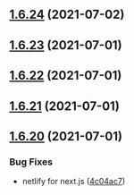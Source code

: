 ## [1.6.24](https://github.com/dds/bosabosa.org/compare/v1.6.23...v1.6.24) (2021-07-02)



## [1.6.23](https://github.com/dds/bosabosa.org/compare/v1.6.22...v1.6.23) (2021-07-01)



## [1.6.22](https://github.com/dds/bosabosa.org/compare/v1.6.21...v1.6.22) (2021-07-01)



## [1.6.21](https://github.com/dds/bosabosa.org/compare/v1.6.20...v1.6.21) (2021-07-01)



## [1.6.20](https://github.com/dds/bosabosa.org/compare/v1.6.19...v1.6.20) (2021-07-01)


### Bug Fixes

* netlify for next.js ([4c04ac7](https://github.com/dds/bosabosa.org/commit/4c04ac73385eace36de47a717357a1c47e9a6380))



